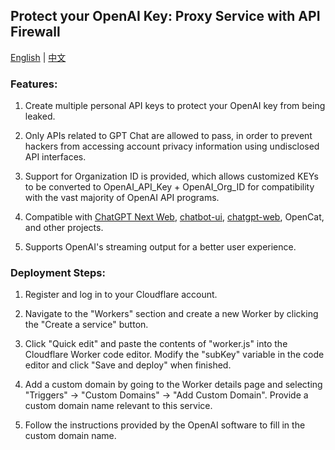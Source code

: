 ## Protect your OpenAI Key: Proxy Service with API Firewall

<a href="./README.md">English</a> |
<a href="./README_cn.md">中文</a>

### Features:
1. Create multiple personal API keys to protect your OpenAI key from being leaked.

2. Only APIs related to GPT Chat are allowed to pass, in order to prevent hackers from accessing account privacy information using undisclosed API interfaces.
   
3. Support for Organization ID is provided, which allows customized KEYs to be converted to OpenAI_API_Key + OpenAI_Org_ID for compatibility with the vast majority of OpenAI API programs.

4. Compatible with <a href="https://github.com/Yidadaa/ChatGPT-Next-Web">ChatGPT Next Web</a>, <a href="https://github.com/mckaywrigley/chatbot-ui">chatbot-ui</a>, <a href="https://github.com/Chanzhaoyu/chatgpt-web">chatgpt-web</a>, OpenCat, and other projects.

5. Supports OpenAI's streaming output for a better user experience.


### Deployment Steps:

1. Register and log in to your Cloudflare account.

2. Navigate to the "Workers" section and create a new Worker by clicking the "Create a service" button.

3. Click "Quick edit" and paste the contents of "worker.js" into the Cloudflare Worker code editor. Modify the "subKey" variable in the code editor and click "Save and deploy" when finished.

4. Add a custom domain by going to the Worker details page and selecting "Triggers" -> "Custom Domains" -> "Add Custom Domain". Provide a custom domain name relevant to this service.

5. Follow the instructions provided by the OpenAI software to fill in the custom domain name.


